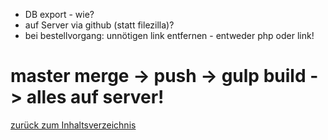 
- DB export - wie?  
- auf Server via github (statt filezilla)?  
- bei bestellvorgang: unnötigen link entfernen - entweder php oder link!  

# master merge -> push -> gulp build -> alles auf server!  

 
[zurück zum Inhaltsverzeichnis](../README.md)  